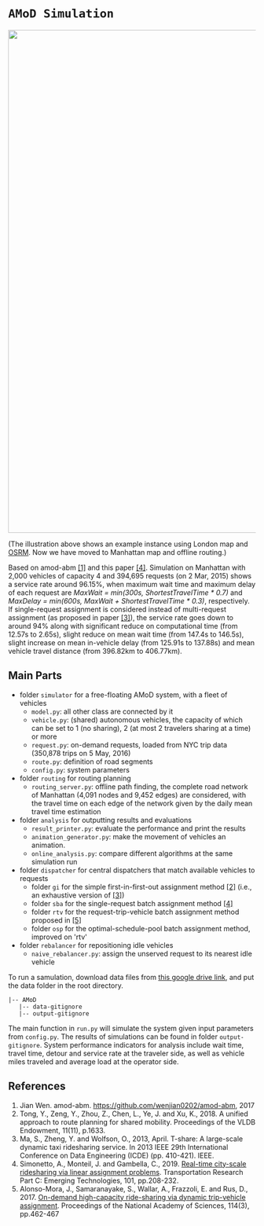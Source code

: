 # `AMoD Simulation`
<img src="https://github.com/Leot6/AMoD/blob/master/demo.gif" width="1024">

(The illustration above shows an example instance using London map and [OSRM](https://github.com/Project-OSRM/osrm-backend). Now we have moved to Manhattan map and offline routing.) 

Based on amod-abm [[1]](https://github.com/Leot6/AMoD#references) and this paper [[4]](https://github.com/Leot6/AMoD#references). Simulation on Manhattan with 2,000 vehicles of capacity 4 and 394,695 requests (on 2 Mar, 2015) shows a service rate around 96.15%, when maximum wait time and maximum delay of each request are *MaxWait = min(300s, ShortestTravelTime * 0.7)* and *MaxDelay = min(600s, MaxWait + ShortestTravelTime * 0.3)*, respectively. If single-request assignment is considered instead of multi-request assignment (as proposed in paper [[3]](https://github.com/Leot6/AMoD#references)), the service rate goes down to around 94% along with significant reduce on computational time (from 12.57s to 2.65s), slight reduce on mean wait time (from 147.4s to 146.5s), slight increase on mean in-vehicle delay (from 125.91s to 137.88s) and mean vehicle travel distance (from 396.82km to 406.77km).


## Main Parts

- folder `simulator` for a free-floating AMoD system, with a fleet of vehicles
  - `model.py`: all other class are connected by it
  - `vehicle.py`: (shared) autonomous vehicles, the capacity of which can be set to 1 (no sharing), 2 (at most 2 travelers sharing at a time) or more
  - `request.py`: on-demand requests, loaded from NYC trip data (350,878 trips on 5 May, 2016)
  - `route.py`: definition of road segments
  - `config.py`: system parameters
- folder `routing` for routing planning
  - `routing_server.py`: offline path finding, the complete road network of Manhattan (4,091 nodes and 9,452 edges) are considered, with the travel time on each edge of the network given by the daily mean travel time estimation
- folder `analysis` for outputting results and evaluations
  - `result_printer.py`: evaluate the performance and print the results
  - `animation_generator.py`: make the movement of vehicles an animation.
  - `online_analysis.py`: compare different algorithms at the same simulation run
- folder `dispatcher` for central dispatchers that match available vehicles to requests 
  - folder `gi` for the simple first-in-first-out assignment method [[2]](https://github.com/Leot6/AMoD#references) (i.e., an exhaustive version of [[3]](https://github.com/Leot6/AMoD#references))
  - folder `sba` for the single-request batch assignment method [[4]](https://github.com/Leot6/AMoD#references)
  - folder `rtv` for the request-trip-vehicle batch assignment method proposed in [[5]](https://github.com/Leot6/AMoD#references)
  - folder `osp` for the optimal-schedule-pool batch assignment method, improved on 'rtv'
- folder `rebalancer` for repositioning idle vehicles
  - `naive_rebalancer.py`: assign the unserved request to its nearest idle vehicle

To run a samulation, download data files from [this google drive link](https://drive.google.com/drive/folders/1ja6du-6hcxM3ooohTcoPuRvcgFfpu2La?usp=sharing), and put the data folder in the root directory.
```
|-- AMoD
   |-- data-gitignore
   |-- output-gitignore
```
The main function in `run.py` will simulate the system given input parameters from `config.py`. The results of simulations can be found in folder `output-gitignore`. System performance indicators for analysis include wait time, travel time, detour and service rate at the traveler side, as well as vehicle miles traveled and average load at the operator side.


## References

1. Jian Wen. amod-abm. https://github.com/wenjian0202/amod-abm, 2017
2. Tong, Y., Zeng, Y., Zhou, Z., Chen, L., Ye, J. and Xu, K., 2018. A unified approach to route planning for shared mobility. Proceedings of the VLDB Endowment, 11(11), p.1633.
3. Ma, S., Zheng, Y. and Wolfson, O., 2013, April. T-share: A large-scale dynamic taxi ridesharing service. In 2013 IEEE 29th International Conference on Data Engineering (ICDE) (pp. 410-421). IEEE.
4. Simonetto, A., Monteil, J. and Gambella, C., 2019. [Real-time city-scale ridesharing via linear assignment problems](https://www.sciencedirect.com/science/article/pii/S0968090X18302882). Transportation Research Part C: Emerging Technologies, 101, pp.208-232.
5. Alonso-Mora, J., Samaranayake, S., Wallar, A., Frazzoli, E. and Rus, D., 2017. [On-demand high-capacity ride-sharing via dynamic trip-vehicle assignment](https://www.pnas.org/content/114/3/462.short). Proceedings of the National Academy of Sciences, 114(3), pp.462-467



